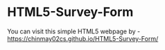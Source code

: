 # HTML5-Survey-Form

You can visit this simple HTML5 webpage by - https://chinmay02cs.github.io/HTML5-Survey-Form/
